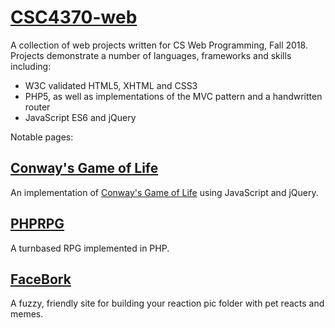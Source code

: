 # [CSC4370-web](https://bigcooki3.github.io/CSC4370-web/)
A collection of web projects written for CS Web Programming, Fall 2018.
Projects demonstrate a number of languages, frameworks and skills including:
- W3C validated HTML5, XHTML and CSS3
- PHP5, as well as implementations of the MVC pattern and a handwritten router
- JavaScript ES6 and jQuery


Notable pages:
## [Conway's Game of Life](https://bigcooki3.github.io/CSC4370-web/projects/project-3/index.html)
An implementation of [Conway's Game of Life](https://en.wikipedia.org/wiki/Conway%27s_Game_of_Life) using JavaScript and jQuery.

## [PHPRPG](https://www.youtube.com/watch?v=7Ucg83x4Nvk)
A turnbased RPG implemented in PHP.

## [FaceBork](https://bigcooki3.github.io/CSC4370-web/projects/project-1/main.html)
A fuzzy, friendly site for building your reaction pic folder with pet reacts and memes.

